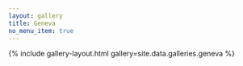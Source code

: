 ```yaml
---
layout: gallery
title: Geneva
no_menu_item: true
---
```


{% include gallery-layout.html gallery=site.data.galleries.geneva %}